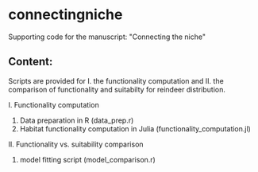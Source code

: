# connectingniche
Supporting code for the manuscript: "Connecting the niche"

## Content:

Scripts are provided for I. the functionality computation and II. the comparison of functionality and suitabilty for reindeer distribution.

I. Functionality computation
1) Data preparation in R (data_prep.r)
2) Habitat functionality computation in Julia (functionality_computation.jl)

II. Functionality vs. suitability comparison
1) model fitting script (model_comparison.r)

